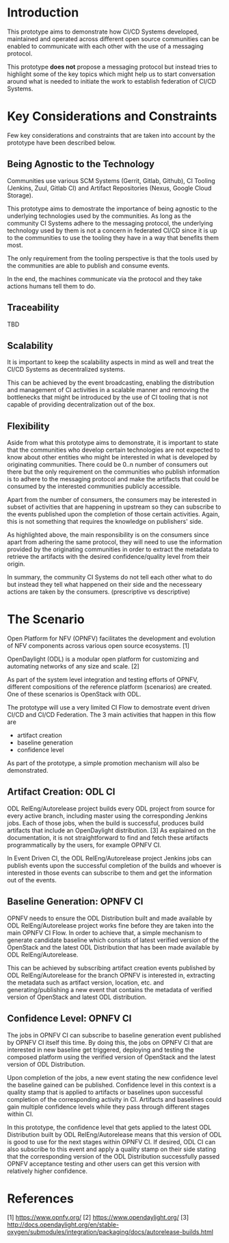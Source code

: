 Introduction
============

This prototype aims to demonstrate how CI/CD Systems developed, maintained
and operated across different open source communities can be enabled to
communicate with each other with the use of a messaging protocol.

This prototype **does not** propose a messaging protocol but instead tries to
highlight some of the key topics which might help us to start conversation
around what is needed to initiate the work to establish federation of CI/CD
Systems.

Key Considerations and Constraints
==================================

Few key considerations and constraints that are taken into account by the prototype
have been described below.

Being Agnostic to the Technology
--------------------------------

Communities use various SCM Systems (Gerrit, Gitlab, Github), CI Tooling (Jenkins,
Zuul, Gitlab CI) and Artifact Repositories (Nexus, Google Cloud Storage).

This prototype aims to demostrate the importance of being agnostic to the underlying
technologies used by the communities. As long as the community CI Systems
adhere to the messaging protocol, the underlying technology used by them is not a
concern in federated CI/CD since it is up to the communities to use the tooling they
have in a way that benefits them most.

The only requirement from the tooling perspective is that the tools used by the
communities are able to publish and consume events.

In the end, the machines communicate via the protocol and they take actions humans
tell them to do.

Traceability
------------

TBD

Scalability
-----------

It is important to keep the scalability aspects in mind as well and treat the CI/CD
Systems as decentralized systems.

This can be achieved by the event broadcasting, enabling the distribution and management of CI activities
in a scalable manner and removing the bottlenecks that might be introduced by the use of
CI tooling that is not capable of providing decentralization out of the box.

Flexibility
-----------

Aside from what this prototype aims to demonstrate, it is important to state
that the communities who develop certain technologies are not expected to know
about other entities who might be interested in what is developed by originating
communities. There could be 0..n number of consumers out there but the only requirement
on the communities who publish information is to adhere to the messaging protocol and
make the artifacts that could be consumed by the interested communities publicly
accessible.

Apart from the number of consumers, the consumers may be interested in subset of
activities that are happening in upstream so they can subscribe to the events
published upon the completion of those certain activities. Again, this is not
something that requires the knowledge on publishers' side.

As highlighted above, the main responsibility is on the consumers since apart from
adhering the same protocol, they will need to use the information provided by the
originating communities in order to extract the metadata to retrieve the artifacts
with the desired confidence/quality level from their origin.

In summary, the community CI Systems do not tell each other what to do but instead
they tell what happened on their side and the necesseary actions are taken by the
consumers. (prescriptive vs descriptive)


The Scenario
============

Open Platform for NFV (OPNFV) facilitates the development and evolution of NFV
components across various open source ecosystems. [1]

OpenDaylight (ODL) is a modular open platform for customizing and automating
networks of any size and scale. [2]

As part of the system level integration and testing efforts of OPNFV, different
compositions of the reference platform (scenarios) are created. One of these
scenarios is OpenStack with ODL.

The prototype will use a very limited CI Flow to demostrate event driven CI/CD
and CI/CD Federation. The 3 main activities that happen in this flow are

* artifact creation
* baseline generation
* confidence level

As part of the prototype, a simple promotion mechanism will also be demonstrated.

<diagram>

Artifact Creation: ODL CI
-------------------------

ODL RelEng/Autorelease project builds every ODL project from source for every
active branch, including master using the corresponding Jenkins jobs. Each of
those jobs, when the build is successful, produces build artifacts that include
an OpenDaylight distribution. [3] As explained on the documentation, it is
not straightforward to find and fetch these artifacts programmatically by the
users, for example OPNFV CI.

In Event Driven CI, the ODL RelEng/Autorelease project Jenkins jobs can publish
events upon the successful completion of the builds and whoever is interested in
those events can subscribe to them and get the information out of the events.

Baseline Generation: OPNFV CI
-----------------------------

OPNFV needs to ensure the ODL Distribution built and made available by ODL
RelEng/Autorelease project works fine before they are taken into the main OPNFV
CI Flow. In order to achieve that, a simple mechanism to generate candidate
baseline which consists of latest verified version of the OpenStack and
the latest ODL Distribution that has been made available by ODL RelEng/Autorelease.

This can be achieved by subscribing artifact creation events published by ODL
RelEng/Autorelease for the branch OPNFV is interested in, extracting the metadata
such as artifact version, location, etc. and generating/publishing a new event
that contains the metadata of verified version of OpenStack and latest ODL
distribution.

Confidence Level: OPNFV CI
--------------------------

The jobs in OPNFV CI can subscribe to baseline generation event published by
OPNFV CI itself this time. By doing this, the jobs on OPNFV CI that are interested
in new baseline get triggered, deploying and testing the composed platform using
the verified version of OpenStack and the latest version of ODL Distribution.

Upon completion of the jobs, a new event stating the new confidence level the
baseline gained can be published. Confidence level in this context is a quality
stamp that is applied to artifacts or baselines upon successful completion of the
corresponding activity in CI. Artifacts and baselines could gain multiple confidence
levels while they pass through different stages within CI.

In this prototype, the confidence level that gets applied to the latest ODL Distribution
built by ODL RelEng/Autorelease means that this version of ODL is good to use for
the next stages within OPNFV CI. If desired, ODL CI can also subscribe to this event
and apply a quality stamp on their side stating that the corresponding version of the ODL Distribution
successfully passed OPNFV acceptance testing and other users can get this version
with relatively higher confidence.

References
==========

[1] https://www.opnfv.org/
[2] https://www.opendaylight.org/
[3] http://docs.opendaylight.org/en/stable-oxygen/submodules/integration/packaging/docs/autorelease-builds.html

